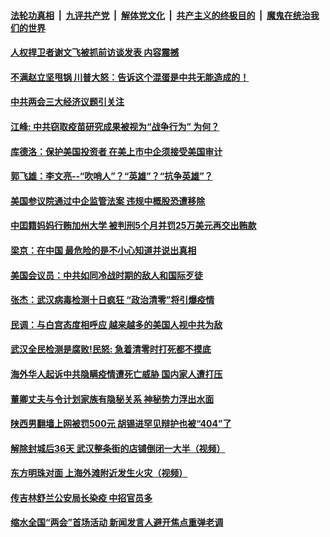 

####  [法轮功真相](../../../../basic/blob/master/README.md?t=05210931) &nbsp;|&nbsp; [九评共产党](../../../../9ping.md/blob/master/README.md?t=05210931) &nbsp;|&nbsp; [解体党文化](../../../../jtdwh.md/blob/master/README.md?t=05210931)  &nbsp;|&nbsp; [共产主义的终极目的](../../../../gczydzjmd.md/blob/master/README.md?t=05210931) &nbsp;|&nbsp; [魔鬼在统治我们的世界](../../../../mgztzwmdsj.md/blob/master/README.md?t=05210931) 

#### [人权捍卫者谢文飞被抓前访谈发表 内容震撼](../pages/soh5/381100.md?t=05210931) 
#### [不满赵立坚甩锅  川普大怒：告诉这个混蛋是中共无能造成的！](../pages/soh5/381088.md?t=05210931) 
#### [中共两会三大经济议题引关注](../pages/soh5/381079.md?t=05210931) 
#### [江峰: 中共窃取疫苗研究成果被视为“战争行为” 为何？](../pages/soh5/381085.md?t=05210931) 
#### [库德洛：保护美国投资者 在美上市中企须接受美国审计](../pages/soh5/381064.md?t=05210931) 
#### [郭飞雄：李文亮--“吹哨人”？“英雄”？“抗争英雄”？](../pages/soh5/381055.md?t=05210931) 
#### [美国参议院通过中企监管法案 违规中概股恐遭移除](../pages/soh5/381037.md?t=05210931) 
#### [中囯籍妈妈行贿加州大学 被判刑5个月并罚25万美元再交出贿款](../pages/soh5/381016.md?t=05210931) 
#### [梁京：在中国  最危险的是不小心知道并说出真相](../pages/soh5/381043.md?t=05210931) 
#### [美国会议员：中共如同冷战时期的敌人和国际歹徒](../pages/soh5/381034.md?t=05210931) 
#### [张杰：武汉病毒检测十日疯狂 “政治清零”将引爆疫情](../pages/soh5/381031.md?t=05210931) 
#### [民调：与白宫态度相呼应 越来越多的美国人视中共为敌](../pages/soh5/381007.md?t=05210931) 
#### [武汉全民检测是腐败!民怒: 急着清零时打死都不摸底](../pages/soh5/380983.md?t=05210931) 
#### [海外华人起诉中共隐瞒疫情遭死亡威胁 国内家人遭打压](../pages/soh5/380971.md?t=05210931) 
#### [董卿丈夫与令计划家族有隐秘关系 神秘势力浮出水面](../pages/soh5/380962.md?t=05210931) 
#### [陕西男翻墙上网被罚500元 胡锡进罕见辩护也被“404”了](../pages/soh5/380947.md?t=05210931) 
#### [解除封城后36天  武汉整条街的店铺倒闭一大半（视频）](../pages/soh5/380965.md?t=05210931) 
#### [东方明珠对面  上海外滩附近发生火灾（视频）](../pages/soh5/380953.md?t=05210931) 
#### [传吉林舒兰公安局长染疫 中招官员多](../pages/soh5/380956.md?t=05210931) 
#### [缩水全国“两会”首场活动 新闻发言人避开焦点重弹老调](../pages/soh5/380944.md?t=05210931) 
